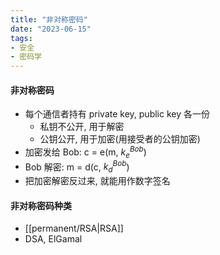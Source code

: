```yaml
---
title: "非对称密码"
date: "2023-06-15"
tags:
- 安全
- 密码学
---
```


#### 非对称密码
- 每个通信者持有 private key, public key 各一份
    - 私钥不公开, 用于解密
    - 公钥公开, 用于加密(用接受者的公钥加密)
- 加密发给 Bob: c = e(m, $k^{Bob}_e$)
- Bob 解密: m = d(c, $k^{Bob}_d$)
- 把加密解密反过来, 就能用作数字签名

#### 非对称密码种类
- [[permanent/RSA|RSA]]
- DSA, ElGamal
